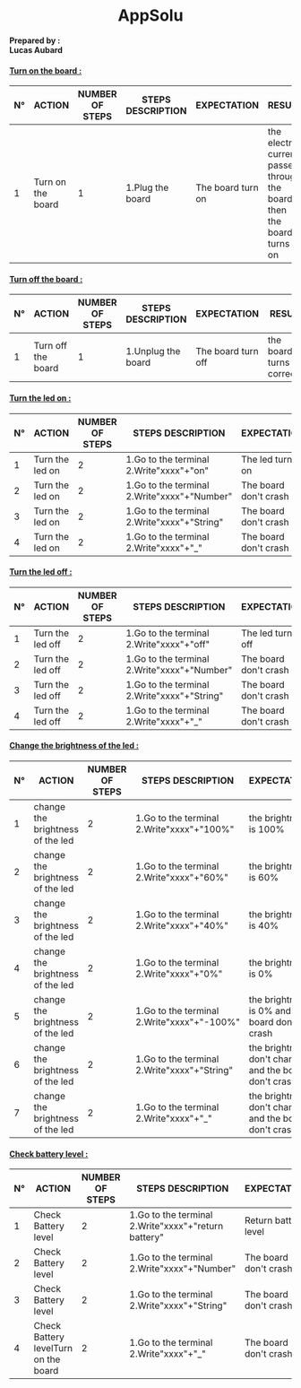  <center> <h1> AppSolu </h1> </center>

<strong>Prepared by :</strong>
<br><strong>Lucas Aubard</strong></br>
#### <ins>Turn on the board :</ins>

| N° | ACTION            | NUMBER OF STEPS | STEPS DESCRIPTION | EXPECTATION | RESULT | WHAT’S THE PROBLEM |
| -- | ----------------- | --------------- | ----------------- | ----------- | ------ | ------------------ |
| 1 | Turn on the board | 1 | 1.Plug the board | The board turn on | the electric current passes through the board then the board turns on | no problem to turn on the board |

#### <ins>Turn off the board :</ins>

| N° | ACTION            | NUMBER OF STEPS | STEPS DESCRIPTION | EXPECTATION | RESULT | WHAT’S THE PROBLEM |
| -- | ----------------- | --------------- | ----------------- | ----------- | ------ | ------------------ |
| 1 | Turn off the board | 1 | 1.Unplug the board | The board turn off | the board turns off correctly | no problem to turn off the board |

#### <ins>Turn the led on :</ins>

| N° | ACTION            | NUMBER OF STEPS | STEPS DESCRIPTION | EXPECTATION | RESULT | WHAT’S THE PROBLEM |
| -- | ----------------- | --------------- | ----------------- | ----------- | ------ | ------------------ |
| 1 | Turn the led on | 2 | 1.Go to the terminal 2.Write"xxxx"+"on" | The led turn on |  |  |
|2|Turn the led on|2|1.Go to the terminal 2.Write"xxxx"+"Number"|The board don't crash|||
|3|Turn the led on|2|1.Go to the terminal 2.Write"xxxx"+"String"|The board don't crash|||
|4|Turn the led on|2|1.Go to the terminal 2.Write"xxxx"+"_"|The board don't crash|||

#### <ins>Turn the led off :</ins>

| N° | ACTION            | NUMBER OF STEPS | STEPS DESCRIPTION | EXPECTATION | RESULT | WHAT’S THE PROBLEM |
| -- | ----------------- | --------------- | ----------------- | ----------- | ------ | ------------------ |
| 1 | Turn the led off | 2 | 1.Go to the terminal 2.Write"xxxx"+"off" | The led turn off |  |  |
|2|Turn the led off|2|1.Go to the terminal 2.Write"xxxx"+"Number"|The board don't crash|||
|3|Turn the led off|2|1.Go to the terminal 2.Write"xxxx"+"String"|The board don't crash|||
|4|Turn the led off|2|1.Go to the terminal 2.Write"xxxx"+"_"|The board don't crash|||

#### <ins>Change the brightness of the led :</ins>

| N° | ACTION            | NUMBER OF STEPS | STEPS DESCRIPTION | EXPECTATION | RESULT | WHAT’S THE PROBLEM |
| -- | ----------------- | --------------- | ----------------- | ----------- | ------ | ------------------ |
| 1 | change the brightness of the led | 2 | 1.Go to the terminal 2.Write"xxxx"+"100%" | the brightness is 100% |  |  |
|2|change the brightness of the led|2|1.Go to the terminal 2.Write"xxxx"+"60%"|the brightness is 60%|||
|3|change the brightness of the led|2|1.Go to the terminal 2.Write"xxxx"+"40%"|the brightness is 40%|||
|4|change the brightness of the led|2|1.Go to the terminal 2.Write"xxxx"+"0%"|the brightness is 0%|||
|5|change the brightness of the led|2|1.Go to the terminal 2.Write"xxxx"+"-100%"|the brightness is 0% and the board don't crash|||
| 6 | change the brightness of the led | 2 | 1.Go to the terminal 2.Write"xxxx"+"String" | the brightness don't change and the board don't crash |  |  |
| 7 | change the brightness of the led | 2 | 1.Go to the terminal 2.Write"xxxx"+"_" | the brightness don't change and the board don't crash |  |  |

#### <ins>Check battery level :</ins>

| N° | ACTION            | NUMBER OF STEPS | STEPS DESCRIPTION | EXPECTATION | RESULT | WHAT’S THE PROBLEM |
| -- | ----------------- | --------------- | ----------------- | ----------- | ------ | ------------------ |
| 1 | Check Battery level | 2 | 1.Go to the terminal 2.Write"xxxx"+"return battery" | Return battery level |  |  |
|2|Check Battery level|2|1.Go to the terminal 2.Write"xxxx"+"Number"|The board don't crash|||
|3|Check Battery level|2|1.Go to the terminal 2.Write"xxxx"+"String"|The board don't crash|||
|4|Check Battery levelTurn on the board|2|1.Go to the terminal 2.Write"xxxx"+"_"|The board don't crash|||